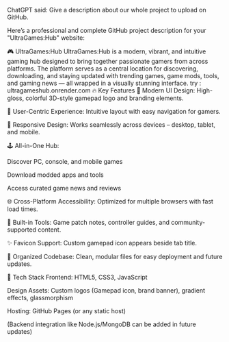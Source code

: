 ChatGPT said:
Give a description about our whole project to upload on GitHub.

Here’s a professional and complete GitHub project description for your "UltraGames:Hub" website:

🎮 UltraGames:Hub
UltraGames:Hub is a modern, vibrant, and intuitive gaming hub designed to bring together passionate gamers from across platforms. The platform serves as a central location for discovering, downloading, and staying updated with trending games, game mods, tools, and gaming news — all wrapped in a visually stunning interface.
try : ultragameshub.onrender.com
🔥 Key Features
🎨 Modern UI Design: High-gloss, colorful 3D-style gamepad logo and branding elements.

🧠 User-Centric Experience: Intuitive layout with easy navigation for gamers.

📱 Responsive Design: Works seamlessly across devices – desktop, tablet, and mobile.

🕹️ All-in-One Hub:

Discover PC, console, and mobile games

Download modded apps and tools

Access curated game news and reviews

🌐 Cross-Platform Accessibility: Optimized for multiple browsers with fast load times.

🔧 Built-in Tools: Game patch notes, controller guides, and community-supported content.

✨ Favicon Support: Custom gamepad icon appears beside tab title.

📁 Organized Codebase: Clean, modular files for easy deployment and future updates.

🚀 Tech Stack
Frontend: HTML5, CSS3, JavaScript

Design Assets: Custom logos (Gamepad icon, brand banner), gradient effects, glassmorphism

Hosting: GitHub Pages (or any static host)

(Backend integration like Node.js/MongoDB can be added in future updates)
